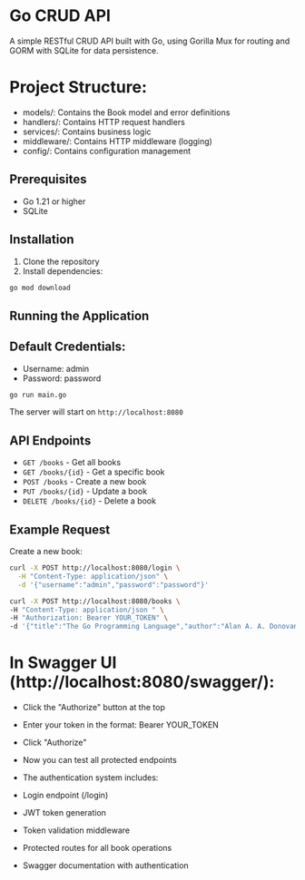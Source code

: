 # Go CRUD API

A simple RESTful CRUD API built with Go, using Gorilla Mux for routing and GORM with SQLite for data persistence.

# Project Structure:
- models/: Contains the Book model and error definitions
- handlers/: Contains HTTP request handlers
- services/: Contains business logic
- middleware/: Contains HTTP middleware (logging)
- config/: Contains configuration management


## Prerequisites

- Go 1.21 or higher
- SQLite

## Installation

1. Clone the repository
2. Install dependencies:
```bash
go mod download
```

## Running the Application
## Default Credentials:
- Username: admin
- Password: password

```bash
go run main.go
```

The server will start on `http://localhost:8080`

## API Endpoints

- `GET /books` - Get all books
- `GET /books/{id}` - Get a specific book
- `POST /books` - Create a new book
- `PUT /books/{id}` - Update a book
- `DELETE /books/{id}` - Delete a book

## Example Request

Create a new book:
```bash
curl -X POST http://localhost:8080/login \
  -H "Content-Type: application/json" \
  -d '{"username":"admin","password":"password"}'

curl -X POST http://localhost:8080/books \
-H "Content-Type: application/json " \
-H "Authorization: Bearer YOUR_TOKEN" \
-d '{"title":"The Go Programming Language","author":"Alan A. A. Donovan","isbn":"978-0134190440"}'
```
# In Swagger UI (http://localhost:8080/swagger/):

- Click the "Authorize" button at the top
- Enter your token in the format: Bearer YOUR_TOKEN
- Click "Authorize"
- Now you can test all protected endpoints
- The authentication system includes:

- Login endpoint (/login)
- JWT token generation
- Token validation middleware
- Protected routes for all book operations
- Swagger documentation with authentication


